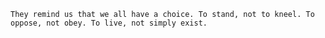 ```They remind us that we all have a choice. To stand, not to kneel. To oppose, not obey. To live, not simply exist.```
